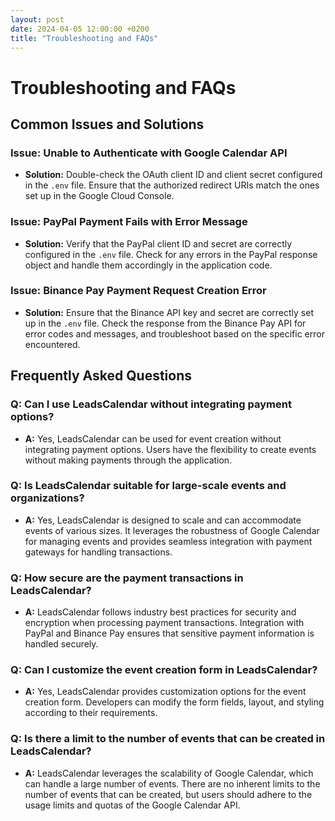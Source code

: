 ```yaml
---
layout: post
date: 2024-04-05 12:00:00 +0200
title: "Troubleshooting and FAQs"
---
```


# Troubleshooting and FAQs

## Common Issues and Solutions

### Issue: Unable to Authenticate with Google Calendar API
- **Solution:** Double-check the OAuth client ID and client secret configured in the `.env` file. Ensure that the authorized redirect URIs match the ones set up in the Google Cloud Console.

### Issue: PayPal Payment Fails with Error Message
- **Solution:** Verify that the PayPal client ID and secret are correctly configured in the `.env` file. Check for any errors in the PayPal response object and handle them accordingly in the application code.

### Issue: Binance Pay Payment Request Creation Error
- **Solution:** Ensure that the Binance API key and secret are correctly set up in the `.env` file. Check the response from the Binance Pay API for error codes and messages, and troubleshoot based on the specific error encountered.

## Frequently Asked Questions

### Q: Can I use LeadsCalendar without integrating payment options?
- **A:** Yes, LeadsCalendar can be used for event creation without integrating payment options. Users have the flexibility to create events without making payments through the application.

### Q: Is LeadsCalendar suitable for large-scale events and organizations?
- **A:** Yes, LeadsCalendar is designed to scale and can accommodate events of various sizes. It leverages the robustness of Google Calendar for managing events and provides seamless integration with payment gateways for handling transactions.

### Q: How secure are the payment transactions in LeadsCalendar?
- **A:** LeadsCalendar follows industry best practices for security and encryption when processing payment transactions. Integration with PayPal and Binance Pay ensures that sensitive payment information is handled securely.

### Q: Can I customize the event creation form in LeadsCalendar?
- **A:** Yes, LeadsCalendar provides customization options for the event creation form. Developers can modify the form fields, layout, and styling according to their requirements.

### Q: Is there a limit to the number of events that can be created in LeadsCalendar?
- **A:** LeadsCalendar leverages the scalability of Google Calendar, which can handle a large number of events. There are no inherent limits to the number of events that can be created, but users should adhere to the usage limits and quotas of the Google Calendar API.


